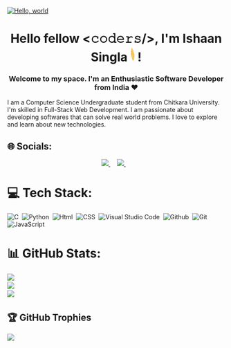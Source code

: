 [![Hello, world](http://i.imgur.com/c7GmAJf.png)](https://github.com/Ishaan1106)
<h1 align="center"> Hello fellow  &lt;𝚌𝚘𝚍𝚎𝚛𝚜/&gt;, I'm Ishaan Singla <img src="https://raw.githubusercontent.com/ABSphreak/ABSphreak/master/gifs/Hi.gif" width="10px" height="35px"> ! </h1>

<h3 align="center">Welcome to my space. I'm an Enthusiastic Software Developer from India ❤</h3>
  
I am a Computer Science Undergraduate student from Chitkara University. I'm skilled in Full-Stack Web Development. I am passionate about developing softwares that can solve real world problems.  I love to explore and learn about new technologies.


## 🌐 Socials:
<p align="center">
    <a href="https://www.linkedin.com/in/ishaan1106/">
        <img src="https://img.shields.io/badge/LinkedIn-%230077B5.svg?logo=linkedin&logoColor=white">
    </a> &nbsp;&nbsp;&nbsp;
    <a href="https://t.me/Ishaan_1106">
        <img src="https://img.shields.io/badge/Telegram-2CA5E0?style=for-the-badge&logo=telegram&logoColor=white"> 
    </a> &nbsp;&nbsp;&nbsp;
</p>


# 💻 Tech Stack:
![C](https://img.shields.io/badge/C-00599C?style=for-the-badge&logo=c&logoColor=white)&nbsp;
![Python](https://img.shields.io/badge/Python-3776AB?style=for-the-badge&logo=python&logoColor=white)&nbsp;
![Html](https://img.shields.io/badge/HTML-239120?style=for-the-badge&logo=html5&logoColor=white)&nbsp;
![CSS](https://img.shields.io/badge/CSS-239120?&style=for-the-badge&logo=css3&logoColor=white)&nbsp;
![Visual Studio Code](https://img.shields.io/badge/-Visual%20Studio%20Code-05122A?style=flat&logo=visual-studio-code&logoColor=007ACC)&nbsp;
![Github](https://img.shields.io/badge/GitHub-100000?style=for-the-badge&logo=github&logoColor=white)&nbsp;
![Git](https://img.shields.io/badge/GIT-E44C30?style=for-the-badge&logo=git&logoColor=white)&nbsp;
![JavaScript](https://img.shields.io/badge/-JavaScript-05122A?style=flat&logo=javascript)&nbsp;


# 📊 GitHub Stats:
![](https://github-readme-stats.vercel.app/api?username=Ishaan1106&theme=dark&hide_border=false&include_all_commits=true&count_private=true)<br/>
![](https://github-readme-streak-stats.herokuapp.com/?user=Ishaan1106&theme=dark&hide_border=false)<br/>
![](https://github-readme-stats.vercel.app/api/top-langs/?username=Ishaan1106&theme=dark&hide_border=false&include_all_commits=true&count_private=true&layout=compact)

## 🏆 GitHub Trophies
![](https://github-profile-trophy.vercel.app/?username=Ishaan1106&theme=radical&no-frame=false&no-bg=true&margin-w=4)


